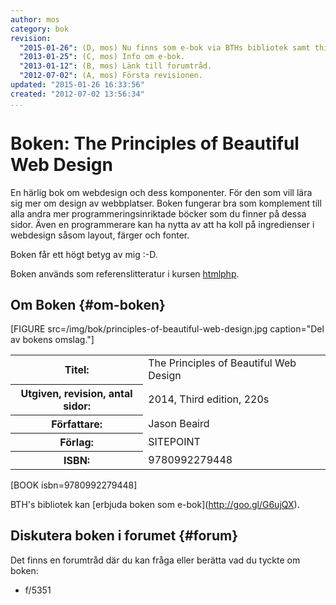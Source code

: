 ```yaml
---
author: mos
category: bok
revision:
  "2015-01-26": (D, mos) Nu finns som e-bok via BTHs bibliotek samt third edition.
  "2013-01-25": (C, mos) Info om e-bok.
  "2013-01-12": (B, mos) Länk till forumtråd.
  "2012-07-02": (A, mos) Första revisionen.
updated: "2015-01-26 16:33:56"
created: "2012-07-02 13:56:34"
...
```

Boken: The Principles of Beautiful Web Design
==================================

En härlig bok om webdesign och dess komponenter. För den som vill lära sig mer om design av webbplatser. Boken fungerar bra som komplement till alla andra mer programmeringsinriktade böcker som du finner på dessa sidor. Även en programmerare kan ha nytta av att ha koll på ingredienser i webdesign såsom layout, färger och fonter.

<!--more-->

Boken får ett högt betyg av mig :-D.

Boken används som referenslitteratur i kursen [htmlphp](/htmlphp).



Om Boken {#om-boken}
--------------------

[FIGURE src=/img/bok/principles-of-beautiful-web-design.jpg caption="Del av bokens omslag."]

<table>
<tr><th>Titel:</th><td>The Principles of Beautiful Web Design<td></tr>
<tr><th>Utgiven, revision, antal sidor:</th><td>2014, Third edition, 220s<td></tr>
<tr><th>Författare:</th><td>Jason Beaird<td></tr>
<tr><th>Förlag:</th><td>SITEPOINT<td></tr>
<tr><th>ISBN:</th><td>9780992279448<td></tr>
</table>

[BOOK isbn=9780992279448]

BTH's bibliotek kan [erbjuda boken som e-bok](<a href='http://goo.gl/G6ujQX'>http://goo.gl/G6ujQX</a>).



Diskutera boken i forumet {#forum}
----------------------------------

Det finns en forumtråd där du kan fråga eller berätta vad du tyckte om boken:

* f/5351



